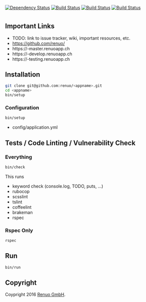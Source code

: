 [![Dependency Status](https://gemnasium.com/TODO.svg)](https://gemnasium.com/renuo/<appname>) [![Build Status](https://travis-ci.com/renuo/<appname>.svg?token=TODO&branch=master)](https://travis-ci.com/renuo/<appname>) [![Build Status](https://travis-ci.com/renuo/<appname>.svg?token=TODO&branch=develop)](https://travis-ci.com/renuo/<appname>) [![Build Status](https://travis-ci.com/renuo/<appname>.svg?token=TODO&branch=testing)](https://travis-ci.com/renuo/<appname>)

# <appname>

## Important Links

* TODO: link to issue tracker, wiki, important resources, etc.
* https://github.com/renuo/<appname>
* https://<appname>-master.renuoapp.ch
* https://<appname>-develop.renuoapp.ch
* https://<appname>-testing.renuoapp.ch

## Installation

```sh
git clone git@github.com:renuo/<appname>.git
cd <appname>
bin/setup
```

### Configuration

```sh
bin/setup
```

* config/application.yml

## Tests / Code Linting / Vulnerability Check

### Everything

```sh
bin/check
```

This runs

* keyword check (console.log, TODO, puts, ...)
* rubocop
* scsslint
* tslint
* coffeelint
* brakeman
* rspec

### Rspec Only

```sh
rspec
```

## Run

```sh
bin/run
```

## Copyright

Coypright 2016 [Renuo GmbH](https://www.renuo.ch/).
